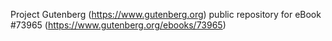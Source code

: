 Project Gutenberg (https://www.gutenberg.org) public repository for eBook #73965 (https://www.gutenberg.org/ebooks/73965)

